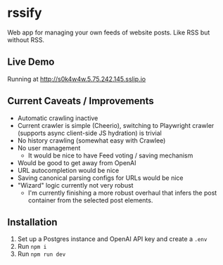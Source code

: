 # rssify

Web app for managing your own feeds of website posts. Like RSS but without RSS.

## Live Demo
Running at http://s0k4w4w.5.75.242.145.sslip.io

## Current Caveats / Improvements
- Automatic crawling inactive
- Current crawler is simple (Cheerio), switching to Playwright crawler (supports async client-side JS hydration) is trivial
- No history crawling
(somewhat easy with Crawlee)
- No user management 
  - It would be nice to have Feed voting / saving mechanism
- Would be good to get away from OpenAI
- URL autocompletion would be nice
- Saving canonical parsing configs for URLs would be nice
- "Wizard" logic currently not very robust
  - I'm currently finishing a more robust overhaul that infers the post container from the selected post elements.

## Installation
1. Set up a Postgres instance and OpenAI API key and create a `.env`
2. Run `npm i`
3. Run `npm run dev`
